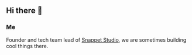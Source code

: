 ## Hi there 👋

### Me
Founder and tech team lead of [Snappet Studio](https://snappet.studio), we are sometimes building cool things there.
